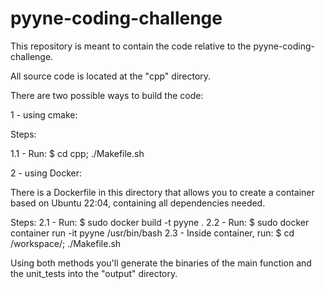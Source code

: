# pyyne-coding-challenge

This repository is meant to contain the code relative to the pyyne-coding-challenge. 

All source code is located at the "cpp" directory.

There are two possible ways to build the code:

1 - using cmake:

Steps:

1.1 - Run: $ cd cpp; ./Makefile.sh

2 - using Docker:

There is a Dockerfile in this directory that allows you to create a container based on Ubuntu 22:04,
containing all dependencies needed.

Steps:
2.1 - Run: $ sudo docker build -t pyyne .
2.2 - Run: $ sudo docker container run -it pyyne /usr/bin/bash
2.3 - Inside container, run: $ cd /workspace/; ./Makefile.sh

Using both methods you'll generate the binaries of the main function and the unit_tests into the
"output" directory.

